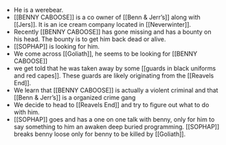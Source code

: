 - He is a werebear.
- [[BENNY CABOOSE]] is a co owner of [[Benn & Jerr’s]] along with [[Jers]]. It is an ice cream company located in [[Neverwinter]].
- Recently [[BENNY CABOOSE]] has gone missing and has a bounty on his head. The bounty is to get him back dead or alive.
- [[SOPHAP]] is looking for him.
- We come across [[Goliath]], he seems to be looking for [[BENNY CABOOSE]]
- we get told that he was taken away by some [[guards in black uniforms and red capes]]. These guards are likely originating from the [[Reavels End]].
- We learn that [[BENNY CABOOSE]] is actually a violent criminal and that [[Benn & Jerr’s]] is a organized crime gang
- We decide to head to [[Reavels End]] and try to figure out what to do with him.
- [[SOPHAP]] goes and has a one on one talk with benny, only for him to say something to him an awaken deep buried programming. [[SOPHAP]] breaks benny loose only for benny to be killed by [[Goliath]].

